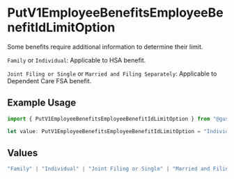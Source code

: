 # PutV1EmployeeBenefitsEmployeeBenefitIdLimitOption

Some benefits require additional information to determine
their limit.

`Family` or `Individual`: Applicable to HSA benefit.

`Joint Filing or Single` or `Married and Filing Separately`: Applicable to Dependent Care FSA benefit.

## Example Usage

```typescript
import { PutV1EmployeeBenefitsEmployeeBenefitIdLimitOption } from "@gusto/embedded-api/models/operations/putv1employeebenefitsemployeebenefitid.js";

let value: PutV1EmployeeBenefitsEmployeeBenefitIdLimitOption = "Individual";
```

## Values

```typescript
"Family" | "Individual" | "Joint Filing or Single" | "Married and Filing Separately"
```